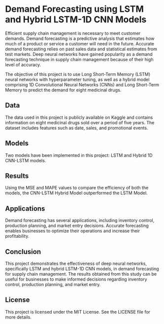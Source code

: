 # Demand Forecasting using LSTM and Hybrid LSTM-1D CNN Models
Efficient supply chain management is necessary to meet customer demands. Demand forecasting is a predictive analysis that estimates how much of a product or service a customer will need in the future. Accurate demand forecasting relies on past sales data and statistical estimates from test markets. Deep neural networks have gained popularity as a demand forecasting technique in supply chain management because of their high level of accuracy.

The objective of this project is to use Long Short-Term Memory (LSTM) neural networks with hyperparameter tuning, as well as a hybrid model comprising 1D Convolutional Neural Networks (CNNs) and Long Short-Term Memory to predict the demand for eight medicinal drugs.

## Data
The data used in this project is publicly available on Kaggle and contains information on eight medicinal drugs sold over a period of five years. The dataset includes features such as date, sales, and promotional events.

## Models
Two models have been implemented in this project: LSTM and Hybrid 1D CNN-LSTM models.

## Results
Using the MSE and MAPE values to compare the efficiency of both the models, the CNN-LSTM Hybrid Model outperformed the LSTM Model.

## Applications
Demand forecasting has several applications, including inventory control, production planning, and market entry decisions. Accurate forecasting enables businesses to optimize their operations and increase their profitability.

## Conclusion
This project demonstrates the effectiveness of deep neural networks, specifically LSTM and hybrid LSTM-1D CNN models, in demand forecasting for supply chain management. The results obtained from this study can be useful for businesses to make informed decisions regarding inventory control, production planning, and market entry.

## License
This project is licensed under the MIT License. See the LICENSE file for more details.
